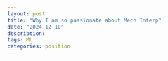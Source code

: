 ```yaml
---
layout: post
title: "Why I am so passionate about Mech Interp"
date: "2024-12-10"
description: 
tags: ML
categories: position
---
```


